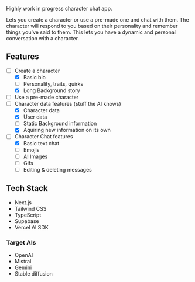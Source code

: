 Highly work in progress character chat app.

Lets you create a character or use a pre-made one and chat with them. The character will respond to you based on their personality and remember things you've said to them. This lets you have a dynamic and personal conversation with a character.


## Features
- [ ] Create a character 
    - [x] Basic bio
    - [ ] Personality, traits, quirks
    - [x] Long Background story
- [ ] Use a pre-made character
- [ ] Character data features (stuff the AI knows)
    - [x] Character data
    - [x] User data
    - [ ] Static Background information
    - [x] Aquiring new information on its own
- [ ] Character Chat features
    - [x] Basic text chat
    - [ ] Emojis
    - [ ] AI Images
    - [ ] Gifs
    - [ ] Editing & deleting messages

## Tech Stack
- Next.js
- Tailwind CSS
- TypeScript
- Supabase
- Vercel AI SDK

### Target AIs
- OpenAI
- Mistral
- Gemini
- Stable diffusion

